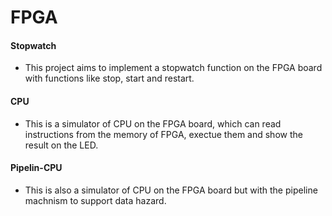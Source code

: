 # FPGA

#### Stopwatch
- This project aims to implement a stopwatch function on the FPGA board with functions like stop, start and restart.

#### CPU
- This is a simulator of CPU on the FPGA board, which can read instructions from the memory of FPGA, exectue them and show the result on the LED.

#### Pipelin-CPU
- This is also a simulator of CPU on the FPGA board but with the pipeline machnism to support data hazard.
